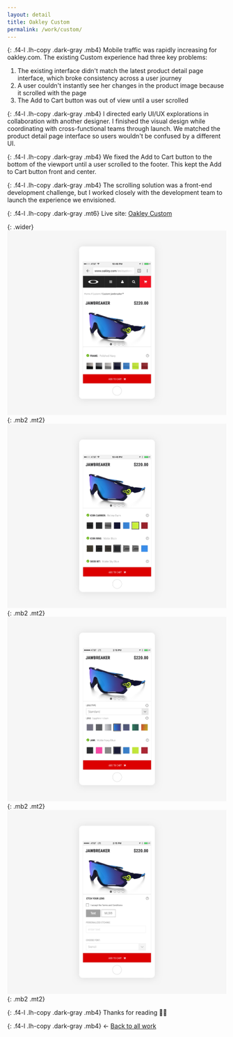 ```yaml
---
layout: detail
title: Oakley Custom
permalink: /work/custom/
---
```


{: .f4-l .lh-copy .dark-gray .mb4}
Mobile traffic was rapidly increasing for oakley.com. The existing Custom experience had three key problems:

1. The existing interface didn't match the latest product detail page interface, which broke consistency across a user journey
2. A user couldn't instantly see her changes in the product image because it scrolled with the page
3. The Add to Cart button was out of view until a user scrolled

{: .f4-l .lh-copy .dark-gray .mb4}
I directed early UI/UX explorations in collaboration with another designer. I finished the visual design while coordinating with cross-functional teams through launch. We matched the product detail page interface so users wouldn't be confused by a different UI.

{: .f4-l .lh-copy .dark-gray .mb4}
We fixed the Add to Cart button to the bottom of the viewport until a user scrolled to the footer. This kept the Add to Cart button front and center.

{: .f4-l .lh-copy .dark-gray .mb4}
The scrolling solution was a front-end development challenge, but I worked closely with the development team to launch the experience we envisioned.

{: .f4-l .lh-copy .dark-gray .mt6}
Live site: [Oakley Custom](http://www.oakley.com/en/custom/custom-jawbreaker/custom-product/OCP-9290)


{: .wider}
![Custom Hero](/assets/img/oakley/custom-01.jpg "Custom Hero"){: .mb2 .mt2}
![Configurable Attributes](/assets/img/oakley/custom-02.jpg "Configurable Attributes"){: .mb2 .mt2}
![Etching](/assets/img/oakley/custom-03.jpg "Etching"){: .mb2 .mt2}
![Second Lens](/assets/img/oakley/custom-04.jpg "Second Lens"){: .mb2 .mt2}

{: .f4-l .lh-copy .dark-gray .mb4}
Thanks for reading 🙏🏻

{: .f4-l .lh-copy .dark-gray .mb4}
&larr; [Back to all work](/work)
